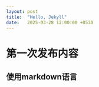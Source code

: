 ```yaml
---
layout: post
title:  "Hello, Jekyll"
date:   2025-03-28 12:00:00 +0530
---
```


# 第一次发布内容
## 使用markdown语言
